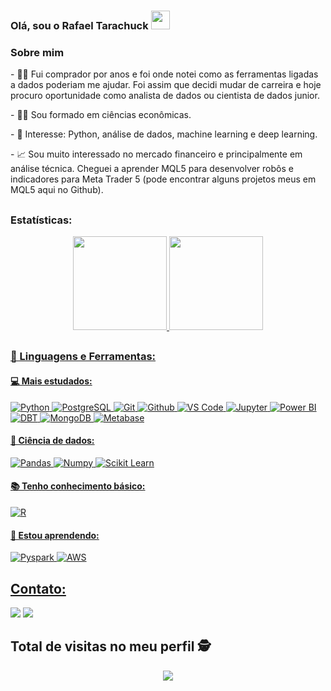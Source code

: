 ### Olá, sou o Rafael Tarachuck <img src="https://raw.githubusercontent.com/iampavangandhi/iampavangandhi/master/gifs/Hi.gif" width="30px"></h2>

### Sobre mim
<p> - 👨‍💻 Fui comprador por anos e foi onde notei como as ferramentas ligadas a dados poderiam me ajudar. Foi assim que decidi mudar de carreira e hoje procuro oportunidade como analista de dados ou cientista de dados junior. </p>
<p> - 👨‍🎓 Sou formado em ciências econômicas. </p>
<p> - 🎯 Interesse: Python, análise de dados, machine learning e deep learning. </p>
<p> - 📈 Sou muito interessado no mercado financeiro e principalmente em análise técnica. Cheguei a aprender MQL5 para desenvolver robôs e indicadores para Meta Trader 5 (pode encontrar alguns projetos meus em MQL5 aqui no Github). </p>

##

### Estatísticas:
<div align="center">
  <a href="https://github.com/RafaelTarachuck">
  <img height="150em" src="https://github-readme-stats.vercel.app/api?username=RafaelTarachuck&show_icons=true&theme=dark&include_all_commits=true&count_private=true"/>
  <img height="150em" src="https://github-readme-stats.vercel.app/api/top-langs/?username=RafaelTarachuck&layout=compact&langs_count=7&theme=dark"/>
</div>
  
##
 
### 🚀 Linguagens e Ferramentas:

 #### 💻 Mais estudados:
 ![Python](https://img.shields.io/badge/-Python-black?style=flat-square&logo=Python)
 ![PostgreSQL](https://img.shields.io/badge/-PostgreSQL-black?style=flat-square&logo=PostgreSQL)
 ![Git](https://img.shields.io/badge/-Git-black?style=flat-square&logo=Git)
 ![Github](https://img.shields.io/badge/-Github-black?style=flat-square&logo=Github)
 ![VS Code](https://img.shields.io/badge/-VS%20Code-black?style=flat-square&logo=visual-studio-code)
 ![Jupyter](https://img.shields.io/badge/-Jupyter-black?style=flat-square&logo=Jupyter)
 ![Power BI](https://img.shields.io/badge/-Power%20BI-black?style=flat-square&logo=Power-BI)
 ![DBT](https://img.shields.io/badge/-DBT-black?style=flat-square&logo=DBT)
 ![MongoDB](https://img.shields.io/badge/-MongoDB-black?style=flat-square&logo=Mongodb)
 ![Metabase](https://img.shields.io/badge/-Metabase-black?style=flat-square&logo=Metabase)
  
 #### 🎲 Ciência de dados:
 ![Pandas](https://img.shields.io/badge/-Pandas-black?style=flat-square&logo=Pandas)
 ![Numpy](https://img.shields.io/badge/-Numpy-black?style=flat-square&logo=Numpy)
 ![Scikit Learn](https://img.shields.io/badge/-Scikit%20Learn-black?style=flat-square&logo=scikit-learn)
 
 #### 📚 Tenho conhecimento básico:
 ![R](https://img.shields.io/badge/-R-black?style=flat-square&logo=R)
 
 #### 🌱 Estou aprendendo:
 ![Pyspark](https://img.shields.io/badge/-Pyspark-black?style=flat-square&logo=Apache-Spark)
 ![AWS](https://img.shields.io/badge/-AWS-black?style=flat-square&logo=Amazon-AWS)
  
  ##
  
  ## Contato:
  <div> 
 <a href = "mailto:rafaeltarachuck@gmail.com"><img src="https://img.shields.io/badge/-Gmail-%23333?style=for-the-badge&logo=gmail&logoColor=white" target="_blank"></a>
 <a href="https://www.linkedin.com/in/rafael-alves-tarachuck-5105b4196/" target="_blank"><img src="https://img.shields.io/badge/-LinkedIn-%230077B5?style=for-the-badge&logo=linkedin&logoColor=white" target="_blank"></a> 
 </div>
  
 ##
  
 ## Total de visitas no meu perfil :detective: <br>
 <p align="center"> 
   <img alingn="center" src="https://profile-counter.glitch.me/RafaelTarachuck/count.svg" />
 </p>
